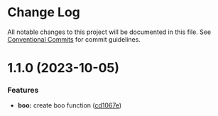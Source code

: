 # Change Log

All notable changes to this project will be documented in this file.
See [Conventional Commits](https://conventionalcommits.org) for commit guidelines.

# 1.1.0 (2023-10-05)


### Features

* **boo:** create boo function ([cd1067e](https://github.com/hossein-zamanian/test-ci-cd-2/commit/cd1067ef71d67a9091027ff739d5404910b57760))
